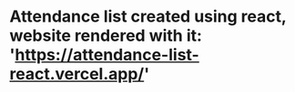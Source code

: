 ﻿# Attendance list created using react, website rendered with it: 'https://attendance-list-react.vercel.app/'
